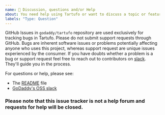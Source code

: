 ```yaml
---
name: 💬 Discussion, questions and/or Help
about: You need help using Tartufo or want to discuss a topic or feature.
labels: "Type: Question"
---
```


GitHub Issues in `godaddy/tartufo` repository are used exclusively for tracking
bugs in Tartufo. Please do not submit support requests through GitHub. Bugs are
inherent software issues or problems potentially affecting anyone who uses this
project, whereas support request are unique issues experienced by the consumer.
If you have doubts whether a problem is a bug or support request feel free to
reach out to contributors on [slack]. They'll guide you in the process.

For questions or help, please see:

- The [README] file
- [GoDaddy's OSS slack][slack]

### Please note that this issue tracker is not a help forum and requests for help will be closed.

[Slack]: https://godaddy-oss.slack.com/
[README]: https://github.com/godaddy/tartufo/blob/master/README.md
